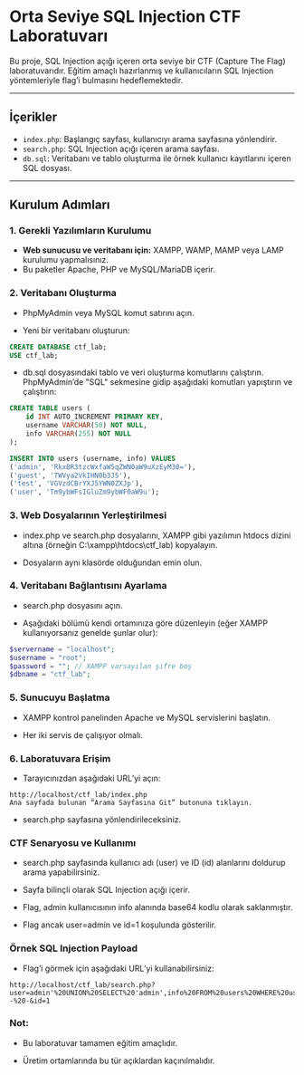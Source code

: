# Orta Seviye SQL Injection CTF Laboratuvarı

Bu proje, SQL Injection açığı içeren orta seviye bir CTF (Capture The Flag) laboratuvarıdır. Eğitim amaçlı hazırlanmış ve kullanıcıların SQL Injection yöntemleriyle flag’i bulmasını hedeflemektedir.

---

## İçerikler

- `index.php`: Başlangıç sayfası, kullanıcıyı arama sayfasına yönlendirir.
- `search.php`: SQL Injection açığı içeren arama sayfası.
- `db.sql`: Veritabanı ve tablo oluşturma ile örnek kullanıcı kayıtlarını içeren SQL dosyası.

---

## Kurulum Adımları

### 1. Gerekli Yazılımların Kurulumu

- **Web sunucusu ve veritabanı için:** XAMPP, WAMP, MAMP veya LAMP kurulumu yapmalısınız.
- Bu paketler Apache, PHP ve MySQL/MariaDB içerir.

### 2. Veritabanı Oluşturma

- PhpMyAdmin veya MySQL komut satırını açın.

- Yeni bir veritabanı oluşturun:

```sql
CREATE DATABASE ctf_lab;
USE ctf_lab;
```

- db.sql dosyasındaki tablo ve veri oluşturma komutlarını çalıştırın. PhpMyAdmin’de "SQL" sekmesine gidip aşağıdaki komutları yapıştırın ve çalıştırın:

```sql
CREATE TABLE users (
    id INT AUTO_INCREMENT PRIMARY KEY,
    username VARCHAR(50) NOT NULL,
    info VARCHAR(255) NOT NULL
);

INSERT INTO users (username, info) VALUES
('admin', 'RkxBR3tzcWxfaW5qZWN0aW9uXzEyM30='),
('guest', 'TWVya2VkIHN0b3J5'),
('test', 'VGVzdCBrYXJ5YWN0ZXJp'),
('user', 'Tm9ybWFsIGluZm9ybWF0aW9u');
```
### 3. Web Dosyalarının Yerleştirilmesi
- index.php ve search.php dosyalarını, XAMPP gibi yazılımın htdocs dizini altına (örneğin C:\xampp\htdocs\ctf_lab\) kopyalayın.

- Dosyaların aynı klasörde olduğundan emin olun.

### 4. Veritabanı Bağlantısını Ayarlama
- search.php dosyasını açın.

- Aşağıdaki bölümü kendi ortamınıza göre düzenleyin (eğer XAMPP kullanıyorsanız genelde şunlar olur):
```php
$servername = "localhost";
$username = "root";
$password = ""; // XAMPP varsayılan şifre boş
$dbname = "ctf_lab";
```
### 5. Sunucuyu Başlatma
- XAMPP kontrol panelinden Apache ve MySQL servislerini başlatın.

- Her iki servis de çalışıyor olmalı.

### 6. Laboratuvara Erişim
- Tarayıcınızdan aşağıdaki URL’yi açın:

```http
http://localhost/ctf_lab/index.php
Ana sayfada bulunan “Arama Sayfasına Git” butonuna tıklayın.
```
- search.php sayfasına yönlendirileceksiniz.

### CTF Senaryosu ve Kullanımı
- search.php sayfasında kullanıcı adı (user) ve ID (id) alanlarını doldurup arama yapabilirsiniz.

- Sayfa bilinçli olarak SQL Injection açığı içerir.

- Flag, admin kullanıcısının info alanında base64 kodlu olarak saklanmıştır.

- Flag ancak user=admin ve id=1 koşulunda gösterilir.

### Örnek SQL Injection Payload
- Flag’i görmek için aşağıdaki URL’yi kullanabilirsiniz:
```http
http://localhost/ctf_lab/search.php?user=admin'%20UNION%20SELECT%20'admin',info%20FROM%20users%20WHERE%20username='admin'%20--%20-&id=1
```
### Not:
- Bu laboratuvar tamamen eğitim amaçlıdır.

- Üretim ortamlarında bu tür açıklardan kaçınılmalıdır.

